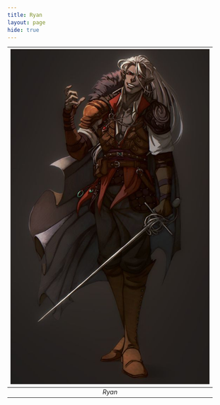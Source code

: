 ```yaml
---
title: Ryan
layout: page
hide: true
---
```



|<img src="../../assets/players_photos/ryan.jpg" alt="ryan" width="450"/>|
|:---:|
| *Ryan* | 

<style>
    img {
    max-width: 100%;
    height: auto;
  }
</style>